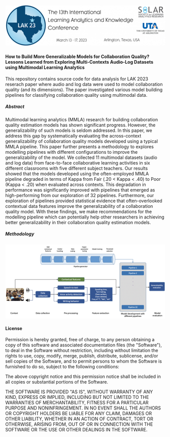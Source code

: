 # ![banner](./banner.png)


#### How to  Build More Generalizable Models for Collaboration Quality? Lessons Learned from Exploring Multi-Contexts Audio-Log Datasets using Multimodal Learning Analytics

This repository contains source code for data analysis for LAK 2023 reserach paper where audio and log data were used to model collaboration quality (and its dimensions). The paper investigated various model building pipelines for classifying collaboration quality using multimodal data.

##### Abstract

Multimodal learning analytics (MMLA) research for building collaboration quality estimation models has shown significant progress. However, the generalizability of such models is seldom addressed. In this paper, we address this gap by systematically evaluating the across-context generalizability of collaboration quality models developed using a typical MMLA pipeline. This paper further presents a methodology to explores modelling pipelines with different configurations to improve the generalizability of the model. We
collected 11 multimodal datasets (audio and log data) from face-to-face collaborative learning activities in six different classrooms with five different subject teachers. Our results showed that the models developed using the often-employed MMLA pipeline degraded in terms of Kappa from Fair (.20 < Kappa < .40) to Poor (Kappa < .20) when evaluated across contexts. This degradation in performance was significantly improved with pipelines that emerged as high-performing from our exploration of 32 pipelines. Furthermore, our exploration of pipelines provided statistical evidence that often-overlooked contextual data features improve the generalizability of a collaboration quality model. With these findings, we make recommendations for the modelling pipeline which can potentially help other researchers in achieving better generalizability in their collaboration quality estimation models.



##### Methodology

![model](./model_dev.png)



#### License

Permission is hereby granted, free of charge, to any person obtaining a copy of this software and associated documentation files (the  "Software"), to deal in the Software without restriction, including  without limitation the rights to use, copy, modify, merge, publish,  distribute, sublicense, and/or sell copies of the Software, and to  permit persons to whom the Software is furnished to do so, subject to  the following conditions:

The above copyright notice and this permission notice shall be included in all copies or substantial portions of the Software.

THE SOFTWARE IS PROVIDED "AS IS", WITHOUT WARRANTY OF ANY KIND,  EXPRESS OR IMPLIED, INCLUDING BUT NOT LIMITED TO THE WARRANTIES OF  MERCHANTABILITY, FITNESS FOR A PARTICULAR PURPOSE AND NONINFRINGEMENT.  IN NO EVENT SHALL THE AUTHORS OR COPYRIGHT HOLDERS BE LIABLE FOR ANY  CLAIM, DAMAGES OR OTHER LIABILITY, WHETHER IN AN ACTION OF CONTRACT,  TORT OR OTHERWISE, ARISING FROM, OUT OF OR IN CONNECTION WITH THE  SOFTWARE OR THE USE OR OTHER DEALINGS IN THE SOFTWARE.